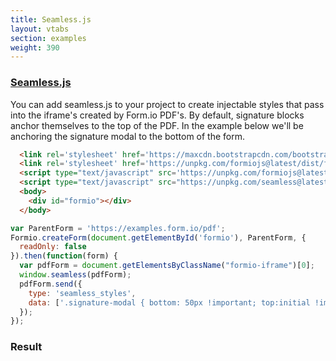 ```yaml
---
title: Seamless.js
layout: vtabs
section: examples
weight: 390
---
```

### [Seamless.js]('https://github.com/travist/seamless.js')

You can add seamless.js to your project to create injectable styles that pass into the iframe's created by Form.io PDF's. 
By default, signature blocks anchor themselves to the top of the PDF. In the example below we'll be anchoring the
signature modal to the bottom of the form. 

```html
  <link rel='stylesheet' href='https://maxcdn.bootstrapcdn.com/bootstrap/3.3.7/css/bootstrap.min.css' />
  <link rel='stylesheet' href='https://unpkg.com/formiojs@latest/dist/formio.full.min.css' />
  <script type="text/javascript" src='https://unpkg.com/formiojs@latest/dist/formio.full.min.js'></script>
  <script type="text/javascript" src="https://unpkg.com/seamless@latest/build/seamless.parent.min.js"></script>
  <body>
    <div id="formio"></div>
  </body>
```

```js
var ParentForm = 'https://examples.form.io/pdf';
Formio.createForm(document.getElementById('formio'), ParentForm, {
  readOnly: false
}).then(function(form) {
  var pdfForm = document.getElementsByClassName("formio-iframe")[0];
  window.seamless(pdfForm);
  pdfForm.send({
    type: 'seamless_styles',
    data: ['.signature-modal { bottom: 50px !important; top:initial !important; }']
  });
});


```
<link rel='stylesheet' href='https://maxcdn.bootstrapcdn.com/bootstrap/3.3.7/css/bootstrap.min.css' />
<link rel='stylesheet' href='https://unpkg.com/formiojs@latest/dist/formio.full.min.css' />
<script type="text/javascript" src='https://unpkg.com/formiojs@latest/dist/formio.full.min.js'></script>
<script type="text/javascript" src="https://unpkg.com/seamless@latest/build/seamless.parent.min.js"></script>
<h3>Result</h3>
<div class="well">
<div id="formio"></div>
<script type="text/javascript">
var ParentForm = 'https://dddtwnskbfnpapr.form.io/pdfexample';
Formio.createForm(document.getElementById('formio'), ParentForm, {
  readOnly: false
}).then(function(form) {
  var pdfForm = document.getElementsByClassName("formio-iframe")[0];
  window.seamless(pdfForm);
  pdfForm.send({
    type: 'seamless_styles',
    data: ['.signature-modal { bottom: 50px !important; top:initial !important; }']
  });
});
</script>
</div>
